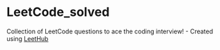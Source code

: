 # LeetCode_solved
Collection of LeetCode questions to ace the coding interview! - Created using [LeetHub](https://github.com/QasimWani/LeetHub)
